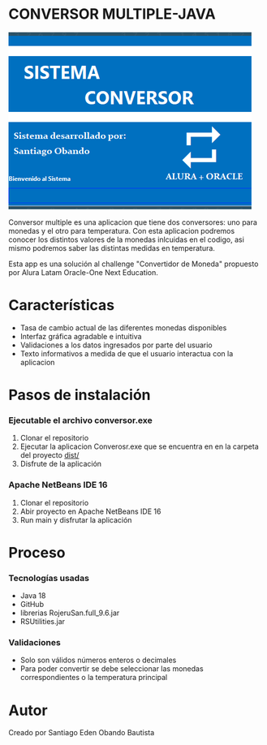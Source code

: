 # CONVERSOR MULTIPLE-JAVA
![](readme/conversor_chaguen.png)

Conversor multiple es una aplicacion que tiene dos conversores: uno para monedas y el otro para temperatura. Con esta aplicacion podremos conocer los distintos valores de la monedas inlcuidas en el codigo, asi mismo podremos saber las distintas medidas en temperatura.

Esta app es una solución al challenge "Convertidor de Moneda" propuesto por Alura Latam Oracle-One Next Education. 


# Características

* Tasa de cambio actual de las diferentes monedas disponibles
* Interfaz gráfica agradable e intuitiva
* Validaciones a los datos ingresados por parte del usuario
* Texto informativos a medida de que el usuario interactua con la aplicacion
# Pasos de instalación
### Ejecutable el archivo conversor.exe
1. Clonar el repositorio
2. Ejecutar la aplicacion Converosr.exe que se encuentra en en la carpeta del proyecto  [ dist/](https://github.com/santieden11/CONVERSOR-DE-MONEDAS-JAVA/blob/f26c4ec824d0c0814276f00cdde639d84d788091/dist) 
3. Disfrute de la aplicación
### Apache NetBeans IDE 16
1. Clonar el repositorio
2. Abir proyecto en Apache NetBeans IDE 16
3. Run main y disfrutar la aplicación

# Proceso
### Tecnologías usadas
* Java 18
* GitHub
* librerias RojeruSan.full_9.6.jar
* RSUtilities.jar


### Validaciones
* Solo son válidos números enteros o decimales
* Para poder convertir se debe seleccionar las monedas correspondientes o la temperatura principal
    
# Autor
Creado por Santiago Eden Obando Bautista
